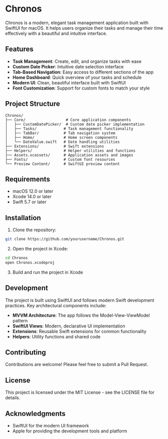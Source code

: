 # Chronos

Chronos is a modern, elegant task management application built with SwiftUI for macOS. It helps users organize their tasks and manage their time effectively with a beautiful and intuitive interface.

## Features

- **Task Management**: Create, edit, and organize tasks with ease
- **Custom Date Picker**: Intuitive date selection interface
- **Tab-Based Navigation**: Easy access to different sections of the app
- **Home Dashboard**: Quick overview of your tasks and schedule
- **Modern UI**: Clean, beautiful interface built with SwiftUI
- **Font Customization**: Support for custom fonts to match your style

## Project Structure

```
Chronos/
├── Core/                  # Core application components
│   ├── CustomDatePicker/  # Custom date picker implementation
│   ├── Tasks/            # Task management functionality
│   ├── TabBar/           # Tab navigation system
│   ├── Home/             # Home screen components
│   └── DateValue.swift   # Date handling utilities
├── Extensions/           # Swift extensions
├── Helpers/              # Helper utilities and functions
├── Assets.xcassets/      # Application assets and images
├── Fonts/                # Custom font resources
└── Preview Content/      # SwiftUI preview content
```

## Requirements

- macOS 12.0 or later
- Xcode 14.0 or later
- Swift 5.7 or later

## Installation

1. Clone the repository:
```bash
git clone https://github.com/yourusername/Chronos.git
```

2. Open the project in Xcode:
```bash
cd Chronos
open Chronos.xcodeproj
```

3. Build and run the project in Xcode

## Development

The project is built using SwiftUI and follows modern Swift development practices. Key architectural components include:

- **MVVM Architecture**: The app follows the Model-View-ViewModel pattern
- **SwiftUI Views**: Modern, declarative UI implementation
- **Extensions**: Reusable Swift extensions for common functionality
- **Helpers**: Utility functions and shared code

## Contributing

Contributions are welcome! Please feel free to submit a Pull Request.

## License

This project is licensed under the MIT License - see the LICENSE file for details.

## Acknowledgments

- SwiftUI for the modern UI framework
- Apple for providing the development tools and platform 
